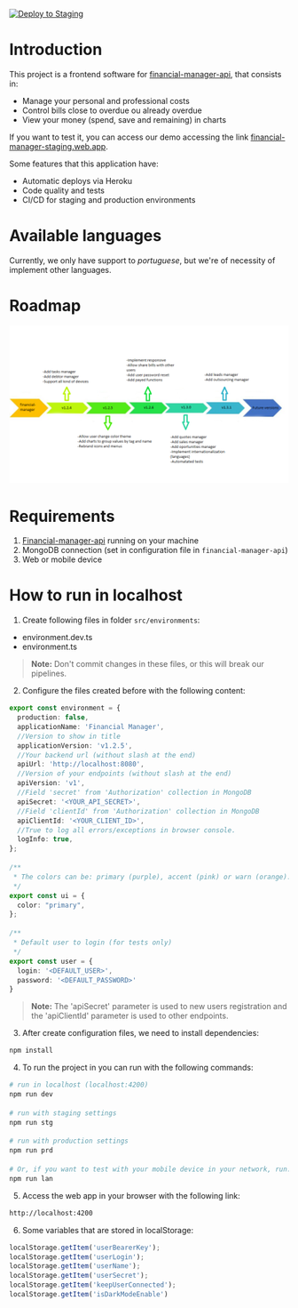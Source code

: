 [![Deploy to Staging](https://github.com/BIEMAX/financial-manager-app/actions/workflows/firebase-deploy.yml/badge.svg?branch=develop)](https://github.com/BIEMAX/financial-manager-app/actions/workflows/firebase-deploy.yml)


# Introduction

This project is a frontend software for [financial-manager-api](https://github.com/BIEMAX/financial-manager-api), 
that consists in:

- Manage your personal and professional costs
- Control bills close to overdue ou already overdue
- View your money (spend, save and remaining) in charts

If you want to test it, you can access our demo accessing the link [financial-manager-staging.web.app](https://financial-manager-staging.web.app).

Some features that this application have:
- Automatic deploys via Heroku
- Code quality and tests
- CI/CD for staging and production environments


# Available languages

Currently, we only have support to *portuguese*, but we're of necessity of implement other languages.


# Roadmap

![imagem](./docs/img/timeline_financial-manager-app.png)


# Requirements

1. [Financial-manager-api](https://github.com/BIEMAX/financial-manager-api) running on your machine
2. MongoDB connection (set in configuration file in `financial-manager-api`)
3. Web or mobile device


# How to run in localhost

1. Create following files in folder `src/environments`:
- environment.dev.ts
- environment.ts

> **Note:** Don't commit changes in these files, or this will break our pipelines.

2. Configure the files created before with the following content:
```typescript
export const environment = {
  production: false,
  applicationName: 'Financial Manager',
  //Version to show in title
  applicationVersion: 'v1.2.5',
  //Your backend url (without slash at the end)
  apiUrl: 'http://localhost:8080',
  //Version of your endpoints (without slash at the end)
  apiVersion: 'v1',
  //Field 'secret' from 'Authorization' collection in MongoDB
  apiSecret: '<YOUR_API_SECRET>',
  //Field 'clientId' from 'Authorization' collection in MongoDB
  apiClientId: '<YOUR_CLIENT_ID>',
  //True to log all errors/exceptions in browser console.
  logInfo: true,
};

/**
 * The colors can be: primary (purple), accent (pink) or warn (orange).
 */
export const ui = {
  color: "primary",
};

/**
 * Default user to login (for tests only)
 */
export const user = {
  login: '<DEFAULT_USER>',
  password: '<DEFAULT_PASSWORD>'
}
```

> **Note:** The 'apiSecret' parameter is used to new users registration
> and the 'apiClientId' parameter is used to other endpoints.

3. After create configuration files, we need to install dependencies:
```bash
npm install
```

4. To run the project in you can run with the following commands:
```bash
# run in localhost (localhost:4200)
npm run dev

# run with staging settings
npm run stg

# run with production settings
npm run prd

# Or, if you want to test with your mobile device in your network, run:
npm run lan
```

5. Access the web app in your browser with the following link:

```bash
http://localhost:4200
```

6. Some variables that are stored in localStorage:
```javascript
localStorage.getItem('userBearerKey');
localStorage.getItem('userLogin');
localStorage.getItem('userName');
localStorage.getItem('userSecret');
localStorage.getItem('keepUserConnected');
localStorage.getItem('isDarkModeEnable')
```